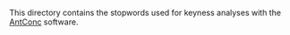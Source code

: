This directory contains the stopwords used for keyness analyses with the [AntConc](https://www.laurenceanthony.net/software/antconc/) software. 
